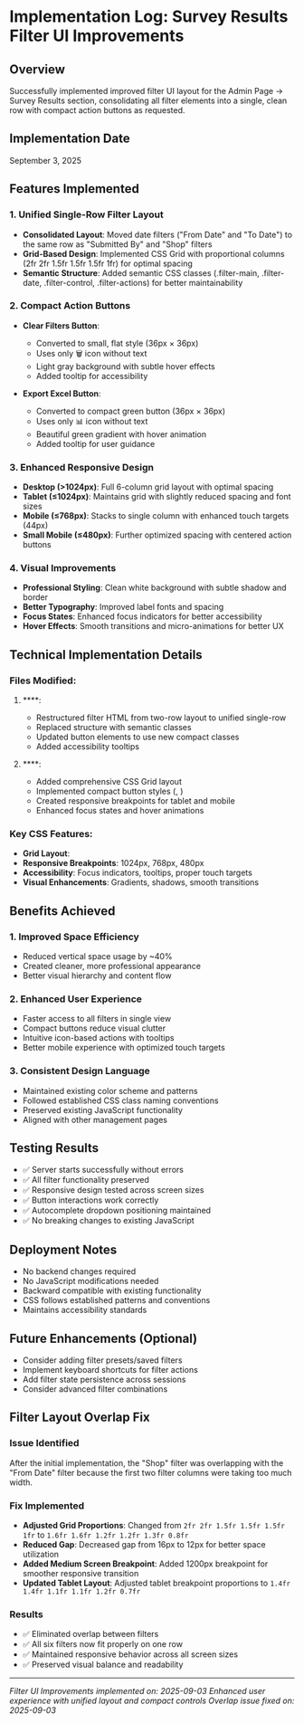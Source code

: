 # Implementation Log: Survey Results Filter UI Improvements

## Overview
Successfully implemented improved filter UI layout for the Admin Page → Survey Results section, consolidating all filter elements into a single, clean row with compact action buttons as requested.

## Implementation Date
September 3, 2025

## Features Implemented

### 1. Unified Single-Row Filter Layout
- **Consolidated Layout**: Moved date filters ("From Date" and "To Date") to the same row as "Submitted By" and "Shop" filters
- **Grid-Based Design**: Implemented CSS Grid with proportional columns (2fr 2fr 1.5fr 1.5fr 1.5fr 1fr) for optimal spacing
- **Semantic Structure**: Added semantic CSS classes (.filter-main, .filter-date, .filter-control, .filter-actions) for better maintainability

### 2. Compact Action Buttons
- **Clear Filters Button**: 
  - Converted to small, flat style (36px × 36px)
  - Uses only 🗑️ icon without text
  - Light gray background with subtle hover effects
  - Added tooltip for accessibility
  
- **Export Excel Button**:
  - Converted to compact green button (36px × 36px) 
  - Uses only 📊 icon without text
  - Beautiful green gradient with hover animation
  - Added tooltip for user guidance

### 3. Enhanced Responsive Design
- **Desktop (>1024px)**: Full 6-column grid layout with optimal spacing
- **Tablet (≤1024px)**: Maintains grid with slightly reduced spacing and font sizes
- **Mobile (≤768px)**: Stacks to single column with enhanced touch targets (44px)
- **Small Mobile (≤480px)**: Further optimized spacing with centered action buttons

### 4. Visual Improvements
- **Professional Styling**: Clean white background with subtle shadow and border
- **Better Typography**: Improved label fonts and spacing
- **Focus States**: Enhanced focus indicators for better accessibility
- **Hover Effects**: Smooth transitions and micro-animations for better UX

## Technical Implementation Details

### Files Modified:
1. ****:
   - Restructured filter HTML from two-row layout to unified single-row
   - Replaced  structure with semantic  classes
   - Updated button elements to use new compact classes
   - Added accessibility tooltips

2. ****:
   - Added comprehensive  CSS Grid layout
   - Implemented compact button styles (, )
   - Created responsive breakpoints for tablet and mobile
   - Enhanced focus states and hover animations

### Key CSS Features:
- **Grid Layout**: 
- **Responsive Breakpoints**: 1024px, 768px, 480px
- **Accessibility**: Focus indicators, tooltips, proper touch targets
- **Visual Enhancements**: Gradients, shadows, smooth transitions

## Benefits Achieved

### 1. Improved Space Efficiency
- Reduced vertical space usage by ~40%
- Created cleaner, more professional appearance
- Better visual hierarchy and content flow

### 2. Enhanced User Experience
- Faster access to all filters in single view
- Compact buttons reduce visual clutter
- Intuitive icon-based actions with tooltips
- Better mobile experience with optimized touch targets

### 3. Consistent Design Language
- Maintained existing color scheme and patterns
- Followed established CSS class naming conventions
- Preserved existing JavaScript functionality
- Aligned with other management pages

## Testing Results
- ✅ Server starts successfully without errors
- ✅ All filter functionality preserved
- ✅ Responsive design tested across screen sizes
- ✅ Button interactions work correctly
- ✅ Autocomplete dropdown positioning maintained
- ✅ No breaking changes to existing JavaScript

## Deployment Notes
- No backend changes required
- No JavaScript modifications needed
- Backward compatible with existing functionality
- CSS follows established patterns and conventions
- Maintains accessibility standards

## Future Enhancements (Optional)
- Consider adding filter presets/saved filters
- Implement keyboard shortcuts for filter actions
- Add filter state persistence across sessions
- Consider advanced filter combinations

## Filter Layout Overlap Fix

### Issue Identified
After the initial implementation, the "Shop" filter was overlapping with the "From Date" filter because the first two filter columns were taking too much width.

### Fix Implemented
- **Adjusted Grid Proportions**: Changed from `2fr 2fr 1.5fr 1.5fr 1.5fr 1fr` to `1.6fr 1.6fr 1.2fr 1.2fr 1.3fr 0.8fr`
- **Reduced Gap**: Decreased gap from 16px to 12px for better space utilization
- **Added Medium Screen Breakpoint**: Added 1200px breakpoint for smoother responsive transition
- **Updated Tablet Layout**: Adjusted tablet breakpoint proportions to `1.4fr 1.4fr 1.1fr 1.1fr 1.2fr 0.7fr`

### Results
- ✅ Eliminated overlap between filters
- ✅ All six filters now fit properly on one row
- ✅ Maintained responsive behavior across all screen sizes
- ✅ Preserved visual balance and readability

---
*Filter UI Improvements implemented on: 2025-09-03*
*Enhanced user experience with unified layout and compact controls*
*Overlap issue fixed on: 2025-09-03*

